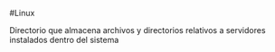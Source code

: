 #Linux 

Directorio que almacena archivos y directorios relativos a servidores instalados dentro del sistema